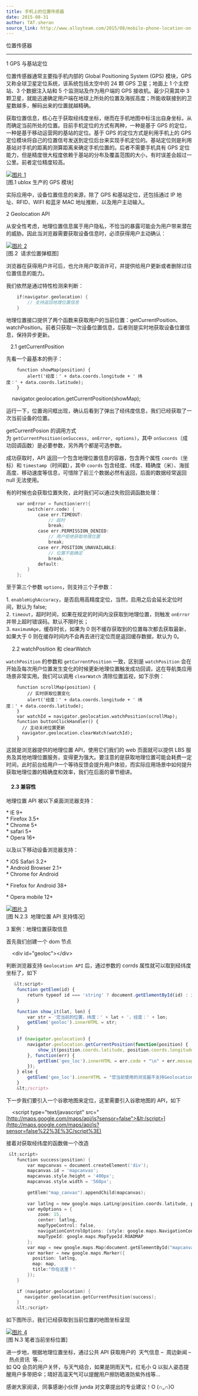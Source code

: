 ```yaml
---
title: 手机上的位置传感器
date: 2015-08-31
author: TAT.sheran
source_link: http://www.alloyteam.com/2015/08/mobile-phone-location-on-the-sensor/
---
```


<!-- {% raw %} - for jekyll -->

位置传感器  

* * *

1 GPS 与基站定位

位置传感器通常主要指手机内部的 Global Positioning System (GPS) 模块，GPS 又称全球卫星定位系统，该系统包括太空中的 24 颗 GPS 卫星；地面上 1 个主控站、3 个数据注入站和 5 个监测站及作为用户端的 GPS 接收机。最少只需其中 3 颗卫星，就能迅速确定用户端在地球上所处的位置及海拔高度；所能收联接到的卫星数越多，解码出来的位置就越精确。

获取位置信息，核心在于获取经纬度坐标，继而在手机地图中标注出自身坐标，从而确定当前所处的位置。目前手机定位的方式有两种，一种是基于 GPS 的定位，一种是基于移动运营网的基站的定位。基于 GPS 的定位方式是利用手机上的 GPS 定位模块将自己的位置信号发送到定位后台来实现手机定位的。基站定位则是利用基站对手机的距离的测算距离来确定手机位置的。后者不需要手机具有 GPS 定位能力，但是精度很大程度依赖于基站的分布及覆盖范围的大小，有时误差会超过一公里。前者定位精度较高。

[![图片 1](http://www.alloyteam.com/wp-content/uploads/2015/08/图片1-300x225.jpg)](http://www.alloyteam.com/wp-content/uploads/2015/08/图片1.jpg)  
\[图.1 ublox 生产的 GPS 模块]

实际应用中，设备位置信息的来源，除了 GPS 和基站定位，还包括通过 IP 地址、RFID、WIFI 和蓝牙 MAC 地址推断，以及用户主动输入。

2 Geolocation API

从安全性考虑，地理位置信息属于用户隐私，不恰当的暴露可能会为用户带来潜在的威胁。因此当浏览器需要获取设备信息时，必须获得用户主动确认：

[![图片 2](http://www.alloyteam.com/wp-content/uploads/2015/08/图片2-300x190.png)](http://www.alloyteam.com/wp-content/uploads/2015/08/图片2.png)  
\[图.2  请求位置弹框图]

浏览器在获得用户许可后，也允许用户取消许可，并提供给用户更新或者删除过往位置信息的能力。

我们依然是通过特性检测来判断：

```c
    if(navigator.geolocation) {
        // 支持返回地理位置信息
    }
```

地理位置接口提供了两个函数来获取用户的当前位置：getCurrentPosition、watchPosition。前者只获取一次设备位置信息，后者则是实时地获取设备位置信息，保持异步更新。

   2.1 getCurrentPosition

先看一个最基本的例子：

        function showMap(position) {
            alert('经度：' + data.coords.longitude + ' 纬度：' + data.coords.latitude);
        }

    navigator.geolocation.getCurrentPosition(showMap);

运行一下，位置询问框出现，确认后看到了弹出了经纬度信息，我们已经获取了一次当前设备的位置。

getCurrentPosion 的调用方式为 `getCurrentPosition(onSuccess, onError, options)`，其中 `onSuccess`（成功回调函数）是必要参数，另外两个都是可选参数。

成功获取时，API 返回一个包含地理位置信息的容器，包含两个属性 `coords`（坐标）和 `timestamp`（时间戳），其中 `coords` 包含经度、纬度、精确度（米）、海拔高度、移动速度等信息，可惜除了前三个数据必然有返回，后面的数据经常返回 null 无法使用。

有的时候也会获取位置失败，此时我们可以通过失败回调函数处理：

```go
    var onError = function(err){
        switch(err.code) {
            case err.TIMEOUT:
                // 超时
                break;
            case err.PERMISSION_DENIED:
                // 用户拒绝获取地理位置
                break;
            case err.POSITION_UNAVAILABLE:
                // 位置不能确定
                break;
            default:
        }
    };
```

至于第三个参数 `options`，则支持三个子参数：

1. `enableHighAccuracy`，是否启用高精度定位，当然，启用之后会延长定位时间，默认为 false;  
2. `timeout`，超时时间，如果在规定的时间内没获取到地理位置，则触发 `onError` 并带上超时错误码。默认不限时长；  
3. `maximumAge`，缓存时长，如果为 0 则不缓存获取到的位置每次都去获取最新，如果大于 0 则在缓存时间内不会再去进行定位而是返回缓存数据，默认为 0。

    2.2 watchPosition 和 clearWatch

`watchPosition` 的参数和 `getCurrentPosition` 一致，区别是 `watchPosition` 会在开始及每次用户位置发生变化的时候更新地理位置触发成功回调，这在导航类应用场景非常实用。我们可以调用 `clearWatch` 清除位置监视，如下示例： 

        function scrollMap(position) {
            // 实时获取位置变化
            alert('经度：' + data.coords.longitude + ' 纬度：' + data.coords.latitude);
        }
        var watchId = navigator.geolocation.watchPosition(scrollMap);
        function buttonClickHandler() {
          // 主动关闭位置更新
          navigator.geolocation.clearWatch(watchId);
        }

这就是浏览器提供的地理位置 API，使用它们我们的 web 页面就可以提供 LBS 服务及其他地理位置服务，变得更为强大。要注意的是获取地理位置可能会耗费一定时间，此时前台给用户一个等待反馈会提升用户体验，而实际应用场景中如何提升获取地理位置的精确度和效率，我们在后面的章节细讲。

####     2.3 兼容性

地理位置 API 被以下桌面浏览器支持：

\* IE 9+  
\* Firefox 3.5+  
\* Chrome 5+  
\* safari 5+  
\* Opera 16+

以及以下移动设备浏览器支持：

\* iOS Safari 3.2+  
\* Android Browser 2.1+  
\* Chrome for Android

\* Firefox for Android 38+

\* Opera mobile 12+

[![图片 3](http://www.alloyteam.com/wp-content/uploads/2015/08/图片3-300x132.png)](http://www.alloyteam.com/wp-content/uploads/2015/08/图片3.png)  
\[图 N.2.3  地理位置 API 支持情况]

3 案例：地理位置获取信息

首先我们创建一个 dom 节点

    &lt;div id="geoloc">&lt;/div>

判断浏览器支持 `Geolocation API` 后，通过参数的 corrds 属性就可以取到经纬度坐标了，如下

```javascript
   &lt;script>
    function getElem(id) {
        return typeof id === 'string' ? document.getElementById(id) : id;
    }
    
    function show_it(lat, lon) {
        var str = '您当前的位置，纬度：' + lat + '，经度：' + lon;
        getElem('geoloc').innerHTML = str;
    }
     
    if (navigator.geolocation) {
        navigator.geolocation.getCurrentPosition(function(position) {  
            show_it(position.coords.latitude, position.coords.longitude);  
        }, function(err) {
            getElem('geo_loc').innerHTML = err.code + "\n" + err.message;
        });
    } else {
        getElem('geo_loc').innerHTML = "您当前使用的浏览器不支持Geolocation服务";
    }
    &lt;/script>
```

下一步我们要引入一个谷歌地图来定位，这里需要引入谷歌地图的 API，如下

    &lt;script type="text/javascript" src="[http://maps.google.com/maps/api/js?sensor=false">&lt;/script>](http://maps.google.com/maps/api/js?sensor=false%22%3E%3C/script%3E)

接着对获取经纬度的函数做一个改造

```go
 &lt;script>
    function success(position) {
        var mapcanvas = document.createElement('div');
        mapcanvas.id = 'mapcanvas';
        mapcanvas.style.height = '400px';
        mapcanvas.style.width = '560px';
    
        getElem("map_canvas").appendChild(mapcanvas);
    
        var latlng = new google.maps.LatLng(position.coords.latitude, position.coords.longitude); 
        var myOptions = {
            zoom: 15,
            center: latlng,
            mapTypeControl: false,
            navigationControlOptions: {style: google.maps.NavigationControlStyle.SMALL},
            mapTypeId: google.maps.MapTypeId.ROADMAP
        };
        var map = new google.maps.Map(document.getElementById("mapcanvas"), myOptions);
        var marker = new google.maps.Marker({
          position: latlng, 
          map: map, 
          title:"你在这里！"
        });
    }
     
    if (navigator.geolocation) {
       navigator.geolocation.getCurrentPosition(success); 
    }
    &lt;/script>
```

如下图所示，我们已经获取到当前位置的地图坐标呈现

[![图片 4](http://www.alloyteam.com/wp-content/uploads/2015/08/图片4-300x167.png)](http://www.alloyteam.com/wp-content/uploads/2015/08/图片4.png)  
\[图 N.3 笔者当前坐标位置]

进一步地，根据地理位置坐标，通过公共 API 获取用户的  天气信息 –  周边新闻 –  热点资讯  等…  
如 QQ 会员的用户关怀，与天气结合，如果是阴雨天气，红毛小 Q 以拟人姿态提醒用户多带把伞；晴好高温天气可以提醒用户擦防晒液防紫外线等…

感谢大家阅读，同事感谢小伙伴 junda 对文章提出的专业建议！O (∩\_∩)O


<!-- {% endraw %} - for jekyll -->